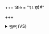 +++
title = "२८ इदं मे"

+++
<details><summary>मूलम् (VS)</summary>

इ॒दं मे॒ ज्योति॑र॒मृतं॒ हिर॑ण्यं प॒क्वं क्षेत्रा॑त्काम॒दुघा॑ म ए॒षा। इ॒दं धनं॒ नि द॑धे ब्राह्म॒णेषु॑ कृ॒ण्वे पन्थां॑ पि॒तृषु॒ यः स्व॒र्गः ॥
</details>